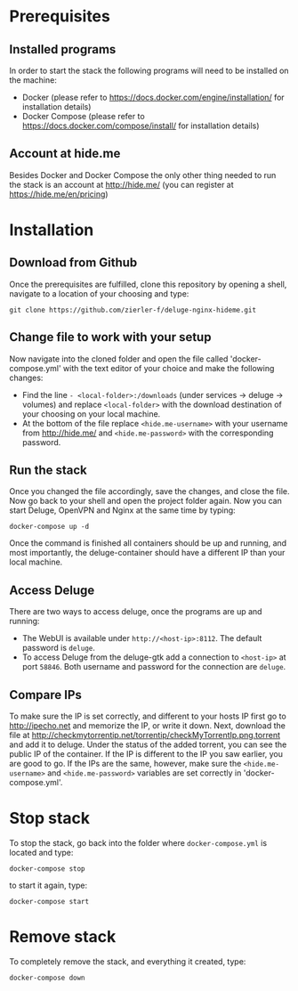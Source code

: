 # Prerequisites
## Installed programs
In order to start the stack the following programs will need to be installed on the machine:
* Docker (please refer to https://docs.docker.com/engine/installation/ for installation details)
* Docker Compose (please refer to https://docs.docker.com/compose/install/ for installation details)

## Account at hide.me
Besides Docker and Docker Compose the only other thing needed to run the stack is an account at http://hide.me/ (you can register at https://hide.me/en/pricing)

# Installation
## Download from Github
Once the prerequisites are fulfilled, clone this repository by opening a shell, navigate to a location of your choosing and type:
```shell
git clone https://github.com/zierler-f/deluge-nginx-hideme.git
```
## Change file to work with your setup
Now navigate into the cloned folder and open the file called 'docker-compose.yml' with the text editor of your choice and make the following changes:
* Find the line `- <local-folder>:/downloads` (under services -> deluge -> volumes) and replace `<local-folder>` with the download destination of your choosing on your local machine.
* At the bottom of the file replace `<hide.me-username>` with your username from http://hide.me/ and `<hide.me-password>` with the corresponding password.

## Run the stack
Once you changed the file accordingly, save the changes, and close the file. Now go back to your shell and open the project folder again. Now you can start Deluge, OpenVPN and Nginx at the same time by typing:
```shell
docker-compose up -d
```
Once the command is finished all containers should be up and running, and most importantly, the deluge-container should have a different IP than your local machine.
## Access Deluge
There are two ways to access deluge, once the programs are up and running:
* The WebUI is available under `http://<host-ip>:8112`. The default password is `deluge`.
* To access Deluge from the deluge-gtk add a connection to `<host-ip>` at port `58846`. Both username and password for the connection are `deluge`.

## Compare IPs
To make sure the IP is set correctly, and different to your hosts IP first go to http://ipecho.net and memorize the IP, or write it down. Next, download the file at http://checkmytorrentip.net/torrentip/checkMyTorrentIp.png.torrent and add it to deluge. Under the status of the added torrent, you can see the public IP of the container. If the IP is different to the IP you saw earlier, you are good to go. If the IPs are the same, however, make sure the `<hide.me-username>` and `<hide.me-password>` variables are set correctly in 'docker-compose.yml'.

# Stop stack
To stop the stack, go back into the folder where `docker-compose.yml` is located and type:
```shell
docker-compose stop
```
to start it again, type:
```shell
docker-compose start
```

# Remove stack
To completely remove the stack, and everything it created, type:
```shell
docker-compose down
```
